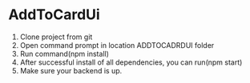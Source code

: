 # AddToCardUi

1) Clone project from git 
2) Open command prompt in location ADDTOCADRDUI folder
3) Run command(npm install)
4) After successful install of all dependencies, you can run(npm start)
5) Make sure your backend is up.
